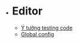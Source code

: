 - # Editor
  - [Ý tưởng testing code](/frontend/editor/testing-code.md)
  - [Global config](/frontend/editor/global-config.md)
